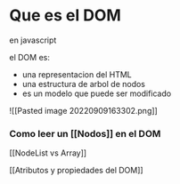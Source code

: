 # Que es el DOM
en javascript

el DOM es:
- una representacion del HTML
- una estructura de arbol de nodos
- es un modelo que puede ser modificado


![[Pasted image 20220909163302.png]] 

### Como leer un [[Nodos]] en el DOM

[[NodeList vs Array]]

[[Atributos y propiedades del DOM]]